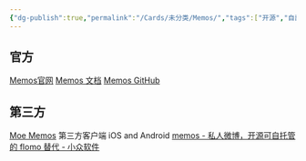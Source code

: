 ```yaml
---
{"dg-publish":true,"permalink":"/Cards/未分类/Memos/","tags":["开源","自部署应用"],"noteIcon":1,"created":"2024-01-01","updated":"2024-04-11"}
---
```



## 官方
[Memos官网](https://www.usememos.com/)
[Memos 文档](https://www.usememos.com/docs)
[Memos GitHub](https://github.com/usememos/memos)

## 第三方
[Moe Memos](https://memos.moe/) 第三方客户端 iOS and Android
[memos - 私人微博，开源可自托管的 flomo 替代 - 小众软件](https://www.appinn.com/memos/)